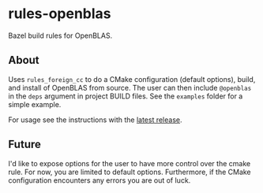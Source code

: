 # rules-openblas

Bazel build rules for OpenBLAS.

## About

Uses `rules_foreign_cc` to do a CMake configuration (default options), build, and install of OpenBLAS from source.  The user can then include `@openblas` in the `deps` argument in project BUILD files.  See the `examples` folder for a simple example.

For usage see the instructions with the [latest release](https://github.com/phpisciuneri/rules-openblas/releases/latest).

## Future

I'd like to expose options for the user to have more control over the cmake rule.  For now, you are limited to default options.  Furthermore, if the CMake configuration encounters any errors you are out of luck.
